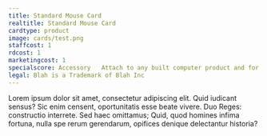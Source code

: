 ```yaml
---
title: Standard Mouse Card
realtitle: Standard Mouse Card
cardtype: product
image: cards/test.png
staffcost: 1
rdcost: 1
marketingcost: 1
specialscore: Accessory   Attach to any built computer product and for the length of its life + 1 turn you receive 1/4 of that products profit per turn.   
legal: Blah is a Trademark of Blah Inc
---
```


Lorem ipsum dolor sit amet, consectetur adipiscing elit. Quid iudicant sensus? Sic enim censent, oportunitatis esse beate vivere. Duo Reges: constructio interrete. Sed haec omittamus; Quid, quod homines infima fortuna, nulla spe rerum gerendarum, opifices denique delectantur historia?
